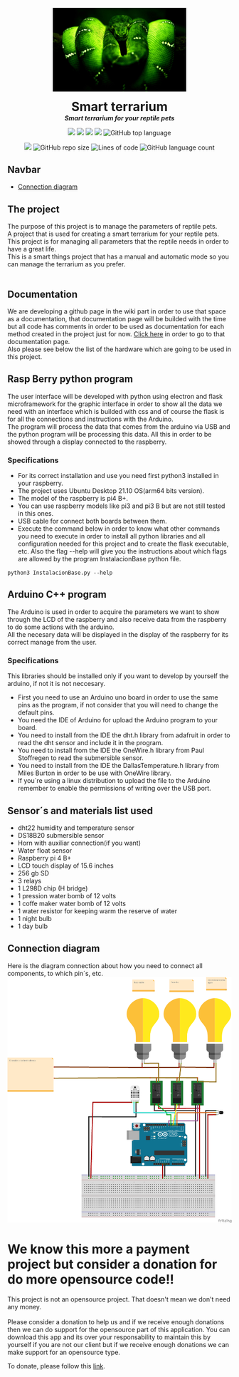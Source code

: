 <p align="center">
  <img width="300" src="https://github.com/dmtzs/ProyectoRaspArduino/blob/master/resources/Imgs/BoaEsmeraldaAppOriginal.png" alt="logo">
  <h1 align="center" style="margin: 0 auto 0 auto;">Smart terrarium</h1>
  <h5 align="center" style="margin: 0 auto 0 auto;">Smart terrarium for your reptile pets</h5>
</p>

<p align="center">
  <img src="https://img.shields.io/github/last-commit/dmtzs/SmartTerrariumR">
  <img src="https://img.shields.io/github/contributors/dmtzs/SmartTerrariumR">
  <img src="https://img.shields.io/github/issues/dmtzs/SmartTerrariumR?label=issues">
  <img src="https://img.shields.io/github/stars/dmtzs/SmartTerrariumR">
  <img alt="GitHub top language" src="https://img.shields.io/github/languages/top/dmtzs/SmartTerrariumR">
</p>

<p align="center">
  <img src="https://img.shields.io/github/languages/code-size/dmtzs/SmartTerrariumR">
  <img alt="GitHub repo size" src="https://img.shields.io/github/repo-size/dmtzs/SmartTerrariumR">
  <img alt="Lines of code" src="https://img.shields.io/tokei/lines/github/dmtzs/SmartTerrariumR?label=total%20lines%20in%20repo">
  <img alt="GitHub language count" src="https://img.shields.io/github/languages/count/dmtzs/SmartTerrariumR">
</p>

## Navbar
- <a href="#connection-diagram">Connection diagram</a>

## The project
The purpose of this project is to manage the parameters of reptile pets.
<br>
A project that is used for creating a smart terrarium for your reptile pets. This project is for managing all parameters that the reptile needs in order to have a great life.
<br>
This is a smart things project that has a manual and automatic mode so you can manage the terrarium as you prefer.
<br><br>

## Documentation
We are developing a github page in the wiki part in order to use that space as a documentation, that documentation page will be builded with the time but all code has comments in order to be used as documentation for each method created in the project just for now. [Click here](https://github.com/dmtzs/ProyectoRaspArduino/wiki) in order to go to that documentation page.
<br>
Also please see below the list of the hardware which are going to be used in this project.

## Rasp Berry python program
The user interface will be developed with python using electron and flask microframework for the graphic interface in order to show all the data we need with an interface which is builded with css and of course the flask is for all the connections and instructions with the Arduino.
<br>
The program will process the data that comes from the arduino via USB and the python program will be processing this data.
All this in order to be showed through a display connected to the raspberry.
<br>

### Specifications
* For its correct installation and use you need first python3 installed in your raspberry.
* The project uses Ubuntu Desktop 21.10 OS(arm64 bits version).
* The model of the raspberry is pi4 B+.
* You can use raspberry models like pi3 and pi3 B but are not still tested in this ones.
* USB cable for connect both boards between them.
* Execute the command below in order to know what other commands you need to execute in order to install all python libraries and all configuration needed for this project and to create the flask executable, etc. Also the flag --help will give you the instructions about which flags are allowed by the program InstalacionBase python file.
```
python3 InstalacionBase.py --help
```

## Arduino C++ program
The Arduino is used in order to acquire the parameters we want to show through the LCD of the raspberry and also receive data from the raspberry to do some actions with the arduino.
<br>
All the necesary data will be displayed in the display of the raspberry for its correct manage from the user.

### Specifications
This libraries should be installed only if you want to develop by yourself the arduino, if not it is not neccesary.
* First you need to use an Arduino uno board in order to use the same pins as the program, if not consider that you will need to change the default pins.
* You need the IDE of Arduino for upload the Arduino program to your board.
* You need to install from the IDE the dht.h library from adafruit in order to read the dht sensor and include it in the program.
* You need to install from the IDE the OneWire.h library from Paul Stoffregen to read the submersible sensor.
* You need to install from the IDE the DallasTemperature.h library from Miles Burton in order to be use with OneWire library.
* If you´re using a linux distribution to upload the file to the Arduino remember to enable the permissions of writing over the USB port.

## Sensor´s and materials list used
* dht22 humidity and temperature sensor
* DS18B20 submersible sensor
* Horn with auxiliar connection(if you want)
* Water float sensor
* Raspberry pi 4 B+
* LCD touch display of 15.6 inches
* 256 gb SD
* 3 relays
* 1 L298D chip (H bridge)
* 1 pression water bomb of 12 volts
* 1 coffe maker water bomb of 12 volts
* 1 water resistor for keeping warm the reserve of water
* 1 night bulb
* 1 day bulb

## Connection diagram
Here is the diagram connection about how you need to connect all components, to which pin´s, etc.
![](resources/Imgs/Diagrama.png)

# We know this more a payment project but consider a donation for do more opensource code!!
This project is not an opensource project. That doesn't mean we don't need any money.
<br><br>
Please consider a donation to help us and if we receive enough donations then we can do support for the opensource part of this application.
You can download this app and its over your responsability to maintain this by yourself if you are not our client but if we receive enough donations we can make support for an opensource type.

To donate, please follow this [link](https://ceneka.net/dmtzs).
